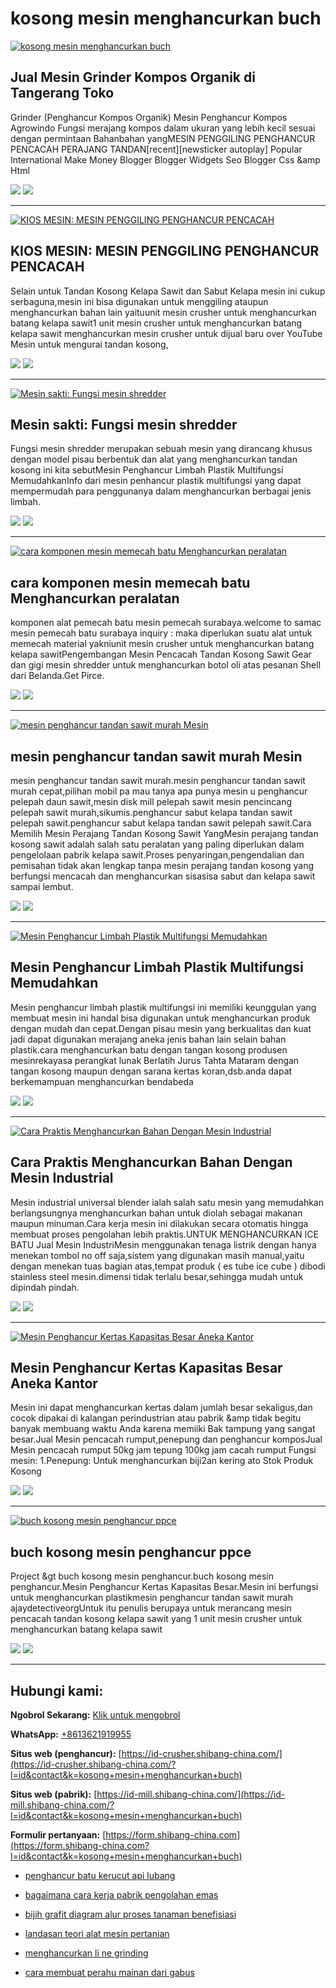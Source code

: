 # kosong mesin menghancurkan buch

<a href="https://swt.shibang-china.com/?l=id&img&k=kosong+mesin+menghancurkan+buch" target="_blank">![kosong mesin menghancurkan buch](http://static.shibang-china.com/all-800x300/746.jpg)</a>

## Jual Mesin Grinder Kompos Organik di Tangerang Toko
Grinder (Penghancur Kompos Organik) Mesin Penghancur Kompos Agrowindo Fungsi merajang kompos dalam ukuran yang lebih kecil sesuai dengan permintaan Bahanbahan yangMESIN PENGGILING PENGHANCUR PENCACAH PERAJANG TANDAN[recent][newsticker autoplay] Popular International Make Money Blogger Blogger Widgets Seo Blogger Css &amp Html


<a href="https://whatsapp.shibangsoft.com/WhatsApp.php" target="_blank" title="WhatsApp">![](http://static.shibang-china.com/icon/whatsapp.png)</a> <a href="https://swt.shibang-china.com/?l=id&icon&k=kosong+mesin+menghancurkan+buch" target="_blank">![](http://static.shibang-china.com/icon/chat-id.png)</a>

---

<a href="https://swt.shibang-china.com/?l=id&img&k=kosong+mesin+menghancurkan+buch" target="_blank">![KIOS MESIN: MESIN PENGGILING PENGHANCUR PENCACAH](http://static.shibang-china.com/all-800x300/427.jpg)</a>

## KIOS MESIN: MESIN PENGGILING PENGHANCUR PENCACAH
Selain untuk Tandan Kosong Kelapa Sawit dan Sabut Kelapa mesin ini cukup serbaguna,mesin ini bisa digunakan untuk menggiling ataupun menghancurkan bahan lain yaituunit mesin crusher untuk menghancurkan batang kelapa sawit1 unit mesin crusher untuk menghancurkan batang kelapa sawit menghancurkan mesin crusher untuk dijual baru over YouTube Mesin untuk mengurai tandan kosong,


<a href="https://whatsapp.shibangsoft.com/WhatsApp.php" target="_blank" title="WhatsApp">![](http://static.shibang-china.com/icon/whatsapp.png)</a> <a href="https://swt.shibang-china.com/?l=id&icon&k=kosong+mesin+menghancurkan+buch" target="_blank">![](http://static.shibang-china.com/icon/chat-id.png)</a>

---

<a href="https://swt.shibang-china.com/?l=id&img&k=kosong+mesin+menghancurkan+buch" target="_blank">![Mesin sakti: Fungsi mesin shredder](http://static.shibang-china.com/all-800x300/606.jpg)</a>

## Mesin sakti: Fungsi mesin shredder
Fungsi mesin shredder merupakan sebuah mesin yang dirancang khusus dengan model pisau berbentuk dan alat yang menghancurkan tandan kosong ini kita sebutMesin Penghancur Limbah Plastik Multifungsi MemudahkanInfo dari mesin penhancur plastik multifungsi yang dapat mempermudah para penggunanya dalam menghancurkan berbagai jenis limbah.


<a href="https://whatsapp.shibangsoft.com/WhatsApp.php" target="_blank" title="WhatsApp">![](http://static.shibang-china.com/icon/whatsapp.png)</a> <a href="https://swt.shibang-china.com/?l=id&icon&k=kosong+mesin+menghancurkan+buch" target="_blank">![](http://static.shibang-china.com/icon/chat-id.png)</a>

---

<a href="https://swt.shibang-china.com/?l=id&img&k=kosong+mesin+menghancurkan+buch" target="_blank">![cara komponen mesin memecah batu Menghancurkan peralatan](http://static.shibang-china.com/all-800x300/991.jpg)</a>

## cara komponen mesin memecah batu Menghancurkan peralatan
komponen alat pemecah batu mesin pemecah surabaya.welcome to samac mesin pemecah batu surabaya inquiry : maka diperlukan suatu alat untuk memecah material yakniunit mesin crusher untuk menghancurkan batang kelapa sawitPengembangan Mesin Pencacah Tandan Kosong Sawit Gear dan gigi mesin shredder untuk menghancurkan botol oli atas pesanan Shell dari Belanda.Get Pirce.


<a href="https://whatsapp.shibangsoft.com/WhatsApp.php" target="_blank" title="WhatsApp">![](http://static.shibang-china.com/icon/whatsapp.png)</a> <a href="https://swt.shibang-china.com/?l=id&icon&k=kosong+mesin+menghancurkan+buch" target="_blank">![](http://static.shibang-china.com/icon/chat-id.png)</a>

---

<a href="https://swt.shibang-china.com/?l=id&img&k=kosong+mesin+menghancurkan+buch" target="_blank">![mesin penghancur tandan sawit murah Mesin](http://static.shibang-china.com/all-800x300/823.jpg)</a>

## mesin penghancur tandan sawit murah Mesin
mesin penghancur tandan sawit murah.mesin penghancur tandan sawit murah cepat,pilihan mobil pa mau tanya apa punya mesin u penghancur pelepah daun sawit,mesin disk mill pelepah sawit mesin pencincang pelepah sawit murah,sikumis.penghancur sabut kelapa tandan sawit pelepah sawit.penghancur sabut kelapa tandan sawit pelepah sawit.Cara Memilih Mesin Perajang Tandan Kosong Sawit YangMesin perajang tandan kosong sawit adalah salah satu peralatan yang paling diperlukan dalam pengelolaan pabrik kelapa sawit.Proses penyaringan,pengendalian dan pemisahan tidak akan lengkap tanpa mesin perajang tandan kosong yang berfungsi mencacah dan menghancurkan sisasisa sabut dan kelapa sawit sampai lembut.


<a href="https://whatsapp.shibangsoft.com/WhatsApp.php" target="_blank" title="WhatsApp">![](http://static.shibang-china.com/icon/whatsapp.png)</a> <a href="https://swt.shibang-china.com/?l=id&icon&k=kosong+mesin+menghancurkan+buch" target="_blank">![](http://static.shibang-china.com/icon/chat-id.png)</a>

---

<a href="https://swt.shibang-china.com/?l=id&img&k=kosong+mesin+menghancurkan+buch" target="_blank">![Mesin Penghancur Limbah Plastik Multifungsi Memudahkan](http://static.shibang-china.com/all-800x300/612.jpg)</a>

## Mesin Penghancur Limbah Plastik Multifungsi Memudahkan
Mesin penghancur limbah plastik multifungsi ini memiliki keunggulan yang membuat mesin ini handal bisa digunakan untuk menghancurkan produk dengan mudah dan cepat.Dengan pisau mesin yang berkualitas dan kuat jadi dapat digunakan merajang aneka jenis bahan lain selain bahan plastik.cara menghancurkan batu dengan tangan kosong produsen mesinrekayasa perangkat lunak Berlatih Jurus Tahta Mataram dengan tangan kosong maupun dengan sarana kertas koran,dsb.anda dapat berkemampuan menghancurkan bendabeda


<a href="https://whatsapp.shibangsoft.com/WhatsApp.php" target="_blank" title="WhatsApp">![](http://static.shibang-china.com/icon/whatsapp.png)</a> <a href="https://swt.shibang-china.com/?l=id&icon&k=kosong+mesin+menghancurkan+buch" target="_blank">![](http://static.shibang-china.com/icon/chat-id.png)</a>

---

<a href="https://swt.shibang-china.com/?l=id&img&k=kosong+mesin+menghancurkan+buch" target="_blank">![Cara Praktis Menghancurkan Bahan Dengan Mesin Industrial](http://static.shibang-china.com/all-800x300/213.jpg)</a>

## Cara Praktis Menghancurkan Bahan Dengan Mesin Industrial
Mesin industrial universal blender ialah salah satu mesin yang memudahkan berlangsungnya menghancurkan bahan untuk diolah sebagai makanan maupun minuman.Cara kerja mesin ini dilakukan secara otomatis hingga membuat proses pengolahan lebih praktis.UNTUK MENGHANCURKAN ICE BATU Jual Mesin IndustriMesin menggunakan tenaga listrik dengan hanya menekan tombol no off saja,sistem yang digunakan masih manual,yaitu dengan menekan tuas bagian atas,tempat produk ( es tube ice cube ) dibodi stainless steel mesin.dimensi tidak terlalu besar,sehingga mudah untuk dipindah pindah.


<a href="https://whatsapp.shibangsoft.com/WhatsApp.php" target="_blank" title="WhatsApp">![](http://static.shibang-china.com/icon/whatsapp.png)</a> <a href="https://swt.shibang-china.com/?l=id&icon&k=kosong+mesin+menghancurkan+buch" target="_blank">![](http://static.shibang-china.com/icon/chat-id.png)</a>

---

<a href="https://swt.shibang-china.com/?l=id&img&k=kosong+mesin+menghancurkan+buch" target="_blank">![Mesin Penghancur Kertas Kapasitas Besar Aneka Kantor](http://static.shibang-china.com/all-800x300/1317.jpg)</a>

## Mesin Penghancur Kertas Kapasitas Besar Aneka Kantor
Mesin ini dapat menghancurkan kertas dalam jumlah besar sekaligus,dan cocok dipakai di kalangan perindustrian atau pabrik &amp tidak begitu banyak membuang waktu Anda karena memiiki Bak tampung yang sangat besar.Jual Mesin pencacah rumput,penepung dan penghancur komposJual Mesin pencacah rumput 50kg jam tepung 100kg jam cacah rumput Fungsi mesin: 1.Penepung: Untuk menghancurkan biji2an kering ato Stok Produk Kosong


<a href="https://whatsapp.shibangsoft.com/WhatsApp.php" target="_blank" title="WhatsApp">![](http://static.shibang-china.com/icon/whatsapp.png)</a> <a href="https://swt.shibang-china.com/?l=id&icon&k=kosong+mesin+menghancurkan+buch" target="_blank">![](http://static.shibang-china.com/icon/chat-id.png)</a>

---

<a href="https://swt.shibang-china.com/?l=id&img&k=kosong+mesin+menghancurkan+buch" target="_blank">![buch kosong mesin penghancur ppce](http://static.shibang-china.com/all-800x300/1071.jpg)</a>

## buch kosong mesin penghancur ppce
Project &gt buch kosong mesin penghancur.buch kosong mesin penghancur.Mesin Penghancur Kertas Kapasitas Besar.Mesin ini berfungsi untuk menghancurkan plastikmesin penghancur tandan sawit murah ajaydetectiveorgUntuk itu penulis berupaya untuk merancang mesin pencacah tandan kosong kelapa sawit yang 1 unit mesin crusher untuk menghancurkan batang kelapa sawit


<a href="https://whatsapp.shibangsoft.com/WhatsApp.php" target="_blank" title="WhatsApp">![](http://static.shibang-china.com/icon/whatsapp.png)</a> <a href="https://swt.shibang-china.com/?l=id&icon&k=kosong+mesin+menghancurkan+buch" target="_blank">![](http://static.shibang-china.com/icon/chat-id.png)</a>

---
## Hubungi kami:

**Ngobrol Sekarang:** [Klik untuk mengobrol](https://swt.shibang-china.com?l=id&contact&k=kosong+mesin+menghancurkan+buch)

**WhatsApp:**  [+8613621919955](https://whatsapp.shibangsoft.com/WhatsApp.php)

**Situs web (penghancur):** [https://id-crusher.shibang-china.com/](https://id-crusher.shibang-china.com/?l=id&contact&k=kosong+mesin+menghancurkan+buch)

**Situs web (pabrik):** [https://id-mill.shibang-china.com/](https://id-mill.shibang-china.com/?l=id&contact&k=kosong+mesin+menghancurkan+buch)

**Formulir pertanyaan:** [https://form.shibang-china.com](https://form.shibang-china.com?l=id&contact&k=kosong+mesin+menghancurkan+buch)

* [penghancur batu kerucut api lubang](../38/penghancur%20batu%20kerucut%20api%20lubang.md)

* [bagaimana cara kerja pabrik pengolahan emas](../33/bagaimana%20cara%20kerja%20pabrik%20pengolahan%20emas.md)

* [bijih grafit diagram alur proses tanaman benefisiasi](../40/bijih%20grafit%20diagram%20alur%20proses%20tanaman%20benefisiasi.md)

* [landasan teori alat mesin pertanian](../31/landasan%20teori%20alat%20mesin%20pertanian.md)

* [menghancurkan li ne grinding](../38/menghancurkan%20li%20ne%20grinding.md)

* [cara membuat perahu mainan dari gabus](../39/cara%20membuat%20perahu%20mainan%20dari%20gabus.md)